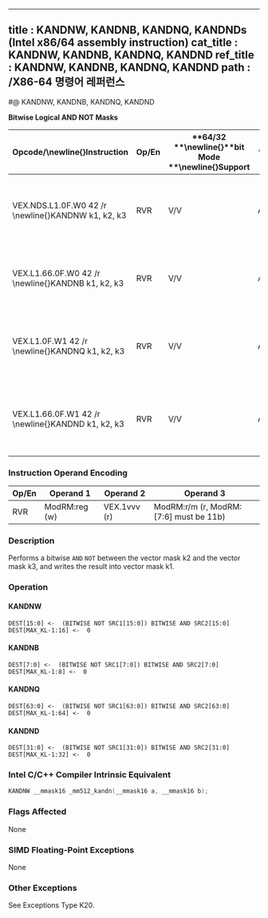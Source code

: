 ----------------------------
title : KANDNW, KANDNB, KANDNQ, KANDNDs (Intel x86/64 assembly instruction)
cat_title : KANDNW, KANDNB, KANDNQ, KANDND
ref_title : KANDNW, KANDNB, KANDNQ, KANDND
path : /X86-64 명령어 레퍼런스
----------------------------
#@ KANDNW, KANDNB, KANDNQ, KANDND

**Bitwise Logical AND NOT Masks**

|**Opcode/**\newline{}**Instruction**|**Op/En**|**64/32 **\newline{}**bit Mode **\newline{}**Support**|**CPUID **\newline{}**Feature **\newline{}**Flag**|**Description**|
|------------------------------------|---------|------------------------------------------------------|--------------------------------------------------|---------------|
|VEX.NDS.L1.0F.W0 42 /r \newline{}KANDNW k1, k2, k3|RVR|V/V|AVX512F|Bitwise AND NOT 16 bits masks k2 and k3 and place result in k1.|
|VEX.L1.66.0F.W0 42 /r \newline{}KANDNB k1, k2, k3|RVR|V/V|AVX512DQ|Bitwise AND NOT 8 bits masks k1 and k2 and place result in k1.|
|VEX.L1.0F.W1 42 /r \newline{}KANDNQ k1, k2, k3|RVR|V/V|AVX512BW|Bitwise AND NOT 64 bits masks k2 and k3 and place result in k1.|
|VEX.L1.66.0F.W1 42 /r \newline{}KANDND k1, k2, k3|RVR|V/V|AVX512BW|Bitwise AND NOT 32 bits masks k2 and k3 and place result in k1.|
### Instruction Operand Encoding


|Op/En|Operand 1|Operand 2|Operand 3|
|-----|---------|---------|---------|
|RVR|ModRM:reg (w)|VEX.1vvv (r)|ModRM:r/m (r, ModRM:[7:6] must be 11b)|
### Description


Performs a bitwise `AND` `NOT` between the vector mask k2 and the vector mask k3, and writes the result into vector mask k1.


### Operation
#### KANDNW
```info-verb
DEST[15:0] <-  (BITWISE NOT SRC1[15:0]) BITWISE AND SRC2[15:0]
DEST[MAX_KL-1:16] <-  0
```
#### KANDNB
```info-verb
DEST[7:0] <-  (BITWISE NOT SRC1[7:0]) BITWISE AND SRC2[7:0]
DEST[MAX_KL-1:8] <-  0
```
#### KANDNQ
```info-verb
DEST[63:0] <-  (BITWISE NOT SRC1[63:0]) BITWISE AND SRC2[63:0]
DEST[MAX_KL-1:64] <-  0
```
#### KANDND
```info-verb
DEST[31:0] <-  (BITWISE NOT SRC1[31:0]) BITWISE AND SRC2[31:0]
DEST[MAX_KL-1:32] <-  0
```

### Intel C/C++ Compiler Intrinsic Equivalent

```cpp
KANDNW __mmask16 _mm512_kandn(__mmask16 a, __mmask16 b);
```
### Flags Affected


None

### SIMD Floating-Point Exceptions


None

### Other Exceptions


See Exceptions Type K20.

